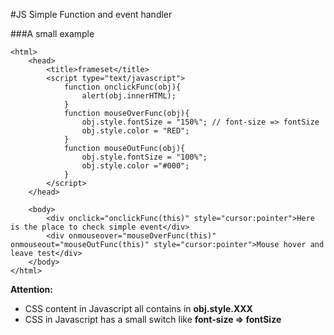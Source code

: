 #JS Simple Function and event handler

###A small example    
```
<html>
    <head>
        <title>frameset</title>
        <script type="text/javascript">
            function onclickFunc(obj){
                alert(obj.innerHTML);
            }
            function mouseOverFunc(obj){
                obj.style.fontSize = "150%"; // font-size => fontSize
                obj.style.color = "RED";
            }
            function mouseOutFunc(obj){
                obj.style.fontSize = "100%";
                obj.style.color ="#000";
            }
        </script>
    </head>
    
    <body>
        <div onclick="onclickFunc(this)" style="cursor:pointer">Here is the place to check simple event</div>
        <div onmouseover="mouseOverFunc(this)"  onmouseout="mouseOutFunc(this)" style="cursor:pointer">Mouse hover and leave test</div>
    </body>
</html>
```     
        
**Attention:**            
- CSS content in Javascript all contains in **obj.style.XXX**             
- CSS in Javascript has a small switch like **font-size => fontSize**                  
        

